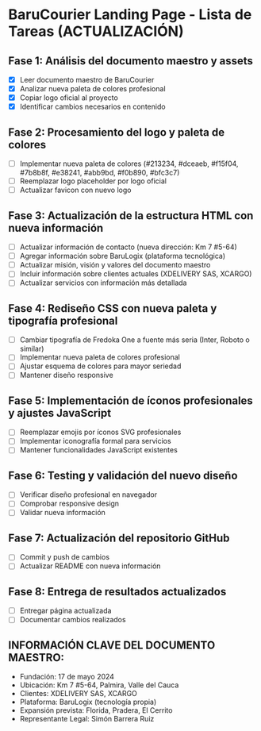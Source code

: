 # BaruCourier Landing Page - Lista de Tareas (ACTUALIZACIÓN)

## Fase 1: Análisis del documento maestro y assets
- [x] Leer documento maestro de BaruCourier
- [x] Analizar nueva paleta de colores profesional
- [x] Copiar logo oficial al proyecto
- [x] Identificar cambios necesarios en contenido

## Fase 2: Procesamiento del logo y paleta de colores
- [ ] Implementar nueva paleta de colores (#213234, #dceaeb, #f15f04, #7b8b8f, #e38241, #abb9bd, #f0b890, #bfc3c7)
- [ ] Reemplazar logo placeholder por logo oficial
- [ ] Actualizar favicon con nuevo logo

## Fase 3: Actualización de la estructura HTML con nueva información
- [ ] Actualizar información de contacto (nueva dirección: Km 7 #5-64)
- [ ] Agregar información sobre BaruLogix (plataforma tecnológica)
- [ ] Actualizar misión, visión y valores del documento maestro
- [ ] Incluir información sobre clientes actuales (XDELIVERY SAS, XCARGO)
- [ ] Actualizar servicios con información más detallada

## Fase 4: Rediseño CSS con nueva paleta y tipografía profesional
- [ ] Cambiar tipografía de Fredoka One a fuente más seria (Inter, Roboto o similar)
- [ ] Implementar nueva paleta de colores profesional
- [ ] Ajustar esquema de colores para mayor seriedad
- [ ] Mantener diseño responsive

## Fase 5: Implementación de íconos profesionales y ajustes JavaScript
- [ ] Reemplazar emojis por íconos SVG profesionales
- [ ] Implementar iconografía formal para servicios
- [ ] Mantener funcionalidades JavaScript existentes

## Fase 6: Testing y validación del nuevo diseño
- [ ] Verificar diseño profesional en navegador
- [ ] Comprobar responsive design
- [ ] Validar nueva información

## Fase 7: Actualización del repositorio GitHub
- [ ] Commit y push de cambios
- [ ] Actualizar README con nueva información

## Fase 8: Entrega de resultados actualizados
- [ ] Entregar página actualizada
- [ ] Documentar cambios realizados

## INFORMACIÓN CLAVE DEL DOCUMENTO MAESTRO:
- Fundación: 17 de mayo 2024
- Ubicación: Km 7 #5-64, Palmira, Valle del Cauca
- Clientes: XDELIVERY SAS, XCARGO
- Plataforma: BaruLogix (tecnología propia)
- Expansión prevista: Florida, Pradera, El Cerrito
- Representante Legal: Simón Barrera Ruiz

